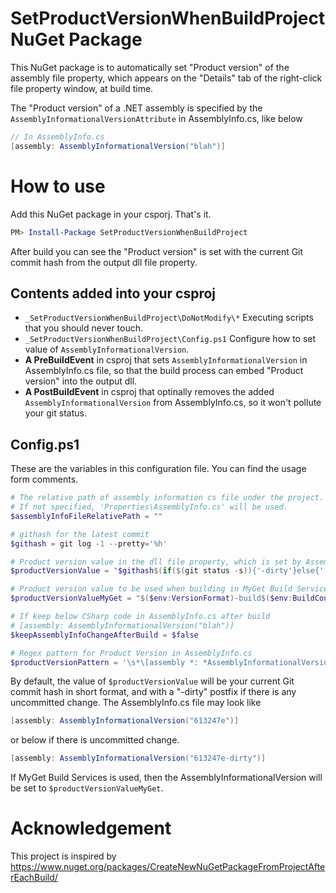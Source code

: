 # SetProductVersionWhenBuildProject NuGet Package
This NuGet package is to automatically set "Product version" of the assembly file property, which appears on the "Details" tab of the right-click file property window, at build time.

The "Product version" of a .NET assembly is specified by the `AssemblyInformationalVersionAttribute` in AssemblyInfo.cs, like below
```cs
// In AssemblyInfo.cs
[assembly: AssemblyInformationalVersion("blah")]
```
# How to use
Add this NuGet package in your csporj. That's it.
```powershell
PM> Install-Package SetProductVersionWhenBuildProject
```

After build you can see the "Product version" is set with the current Git commit hash from the output dll file property.

## Contents added into your csproj
- `_SetProductVersionWhenBuildProject\DoNotModify\*` Executing scripts that you should never touch.
- `_SetProductVersionWhenBuildProject\Config.ps1` Configure how to set value of `AssemblyInformationalVersion`.
- **A PreBuildEvent** in csproj that sets `AssemblyInformationalVersion` in AssemblyInfo.cs file, so that the build process can embed "Product version" into the output dll.
- **A PostBuildEvent** in csproj that optinally removes the added `AssemblyInformationalVersion` from AssemblyInfo.cs, so it won't pollute your git status.

## Config.ps1
These are the variables in this configuration file. You can find the usage form comments.
```powershell
# The relative path of assembly information cs file under the project.
# If not specified, 'Properties\AssemblyInfo.cs' will be used.
$assemblyInfoFileRelativePath = ""

# githash for the latest commit
$githash = git log -1 --pretty='%h'

# Product version value in the dll file property, which is set by AssemblyInformationalVersionAttribute in AssemblyInfo.cs
$productVersionValue = "$githash$(if($(git status -s)){'-dirty'}else{''})"

# Product version value to be used when building in MyGet Build Services
$productVersionValueMyGet = "$($env:VersionFormat)-build$($env:BuildCounter)-$githash"

# If keep below CSharp code in AssemblyInfo.cs after build
# [assembly: AssemblyInformationalVersion("blah")]
$keepAssemblyInfoChangeAfterBuild = $false

# Regex pattern for Product Version in AssemblyInfo.cs
$productVersionPattern = '\s*\[assembly *: *AssemblyInformationalVersion *\(@?"[^"]*"\) *\]'

```

By default, the value of `$productVersionValue` will be your current Git commit hash in short format, and with a "-dirty" postfix if there is any uncommitted change. The AssemblyInfo.cs file may look like
```cs
[assembly: AssemblyInformationalVersion("613247e")]
```
or below if there is uncommitted change.
```cs
[assembly: AssemblyInformationalVersion("613247e-dirty")]
```

If MyGet Build Services is used, then the AssemblyInformationalVersion will be set to `$productVersionValueMyGet`.

# Acknowledgement
This project is inspired by https://www.nuget.org/packages/CreateNewNuGetPackageFromProjectAfterEachBuild/
